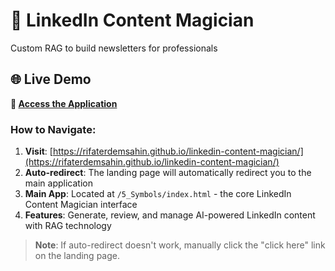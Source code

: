 # 🚀 LinkedIn Content Magician

Custom RAG to build newsletters for professionals

## 🌐 Live Demo

**🔗 [Access the Application](https://rifaterdemsahin.github.io/linkedin-content-magician/)**

### How to Navigate:
1. **Visit**: [https://rifaterdemsahin.github.io/linkedin-content-magician/](https://rifaterdemsahin.github.io/linkedin-content-magician/)
2. **Auto-redirect**: The landing page will automatically redirect you to the main application
3. **Main App**: Located at `/5_Symbols/index.html` - the core LinkedIn Content Magician interface
4. **Features**: Generate, review, and manage AI-powered LinkedIn content with RAG technology

> **Note**: If auto-redirect doesn't work, manually click the "click here" link on the landing page.
